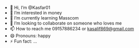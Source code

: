 - 👋 Hi, I’m @Kasfar01
- 👀 I’m interested in money 
- 🌱 I’m currently learning Masscom 
- 💞️ I’m looking to collaborate on someone who loves me
- 📫 How to reach me 09157886234 or kasalif869@gmail.com
- 😄 Pronouns: happy 
- ⚡ Fun fact: ...

<!---
Kasfar01/Kasfar01 is a ✨ special ✨ repository because its `README.md` (this file) appears on your GitHub profile.
You can click the Preview link to take a look at your changes.
--->
